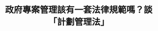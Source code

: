 ---
id: "3"
lang: zh-tw
description: 「計畫管理法案臺灣版，不再浪費人民的納稅錢」連署案
propose_date: 2017-03-06
meeting_date: 2017-03-31
publish: "TRUE"
selected: "FALSE"
blog_selected: "FALSE"
thumbnail: https://cm.pdis.nat.gov.tw/images/post/1oWMRmjWUGQqGVAQ8cboQXZyqm-TfGSx0.jpg
title: 政府專案管理該有一套法律規範嗎？談「計劃管理法」
introduction:
  content: >-
    本案之提案人建議制訂國家級的計畫管理準則，讓政府機關在執行任一計畫時，對於計畫各階段皆有國家級政策和施行準則做為依循之標準，可藉由援用現有的國家標準
    CNS 21500「專案管理指引」與國際標準 ISO
    21504「計畫管理指引」來達成，希望能為政府重大計畫把關，事先進行系統性評估，避免啟動無效益的計畫。

    國發會針對此項提案表示後續將會參酌美國「計畫管理改進課責法」之立法精神，強化相關機制與管理功能，並辦理教育訓練，培育政府計畫管理人才，期望使各機關計畫管理之功能更為完善。
color: green
join:
  type: 提
  title: 計畫管理法案臺灣版，不再浪費人民的納稅錢
  link: https://join.gov.tw/idea/detail/97f90728-cf72-443c-8b6c-36d216c953df
  image: https://cm.pdis.nat.gov.tw/images/post/1bLmIetGAELZcojdXsEY8oYWwsuP9uWUR.jpg
layout: post
departments:
  - 國發會
tags:
  - 法規
embed:
  transcript:
    links:
      - https://sayit.pdis.nat.gov.tw/2017-03-31-%E9%96%8B%E6%94%BE%E6%94%BF%E5%BA%9C%E8%81%AF%E7%B5%A1%E4%BA%BA%E7%AC%AC%E4%B8%89%E6%AC%A1%E5%8D%94%E4%BD%9C%E6%9C%83%E8%AD%B0
---